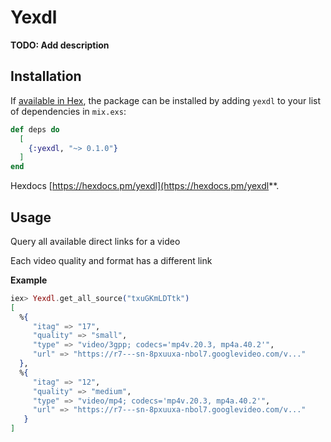 # Yexdl

**TODO: Add description**

## Installation

If [available in Hex](https://hex.pm/docs/publish), the package can be installed
by adding `yexdl` to your list of dependencies in `mix.exs`:

```elixir
def deps do
  [
    {:yexdl, "~> 0.1.0"}
  ]
end
```

Hexdocs [https://hexdocs.pm/yexdl](https://hexdocs.pm/yexdl**.



## Usage

Query all available direct links for a video

Each video quality and format has a different link

**Example**

```elixir
iex> Yexdl.get_all_source("txuGKmLDTtk")
[
  %{
     "itag" => "17",
     "quality" => "small",
     "type" => "video/3gpp; codecs='mp4v.20.3, mp4a.40.2'",
     "url" => "https://r7---sn-8pxuuxa-nbol7.googlevideo.com/v..."
  },
  %{
     "itag" => "12",
     "quality" => "medium",
     "type" => "video/mp4; codecs='mp4v.20.3, mp4a.40.2'",
     "url" => "https://r7---sn-8pxuuxa-nbol7.googlevideo.com/v..."
   }
]
```

